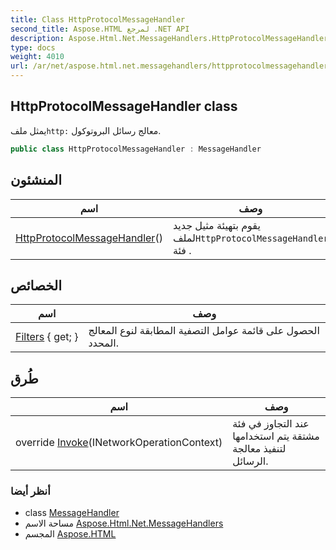 ```yaml
---
title: Class HttpProtocolMessageHandler
second_title: Aspose.HTML لمرجع .NET API
description: Aspose.Html.Net.MessageHandlers.HttpProtocolMessageHandler فصل. يمثل ملفhttp معالج رسائل البروتوكول.
type: docs
weight: 4010
url: /ar/net/aspose.html.net.messagehandlers/httpprotocolmessagehandler/
---
```

## HttpProtocolMessageHandler class

يمثل ملف`http:` معالج رسائل البروتوكول.

```csharp
public class HttpProtocolMessageHandler : MessageHandler
```

## المنشئون

| اسم | وصف |
| --- | --- |
| [HttpProtocolMessageHandler](httpprotocolmessagehandler/)() | يقوم بتهيئة مثيل جديد لملف`HttpProtocolMessageHandler` فئة . |

## الخصائص

| اسم | وصف |
| --- | --- |
| [Filters](../../aspose.html.net/messagehandler/filters/) { get; } | الحصول على قائمة عوامل التصفية المطابقة لنوع المعالج المحدد. |

## طُرق

| اسم | وصف |
| --- | --- |
| override [Invoke](../../aspose.html.net.messagehandlers/httpprotocolmessagehandler/invoke/)(INetworkOperationContext) | عند التجاوز في فئة مشتقة يتم استخدامها لتنفيذ معالجة الرسائل. |

### أنظر أيضا

* class [MessageHandler](../../aspose.html.net/messagehandler/)
* مساحة الاسم [Aspose.Html.Net.MessageHandlers](../../aspose.html.net.messagehandlers/)
* المجسم [Aspose.HTML](../../)


